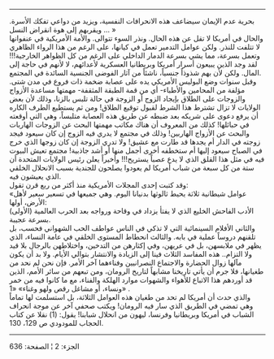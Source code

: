 ------------------------------------------------------------------------

بحرية عدم الإيمان سيضاعف هذه الانحرافات النفسية، ويزيد من دواعي تفكك
الأسرة. ويقربهم إلى هوة انقراض النسل ... »  
والحال في أمريكا لا تقل عن هذه الحال. ونذر السوء تتوالى. والأمة
الأمريكية في عنفوانها لا تتلفت للنذر. ولكن عوامل التدمير تعمل في كيانها،
على الرغم من هذا الرواء الظاهري وتعمل بسرعة، مما يشي بسرعة الدمار
الداخلي على الرغم من كل الظواهر الخارجية!!! لقد وجد الذين يبيعون أسرار
أمريكا وبريطانيا العسكرية لأعدائهم، لا لأنهم في حاجة إلى المال. ولكن لأن
بهم شذوذاً جنسياً، ناشئاً من آثار الفوضى الجنسية السائدة في المجتمع.  
وقبل سنوات وضع البوليس الأمريكي يده على عصابة ضخمة ذات فروع في مدن شتى.
مؤلفة من المحامين والأطباء- أي من قمة الطبقة المثقفة- مهمتها مساعدة
الأزواج والزوجات على الطلاق بإيجاد الزوج أو الزوجة في حالة تلبس بالزنا،
وذلك لأن بعض الولايات لا تزال تشترط هذا الشرط لقبول توقيع الطلاق! ومن ثم
يستطيع الطرف الكاره أن يرفع دعوى على شريكه بعد ضبطه عن طريق هذه العصابة
متلبساً، وهي التي أوقعته في حبائلها! كذلك من المعروف أن هناك مكاتب مهمتها
البحث عن الزوجات الهاربات والبحث عن الأزواج الهاربين! وذلك في مجتمع لا
يدري فيه الزوج إن كان سيعود فيجد زوجته في الدار أم يجدها قد طارت مع
عشيق! ولا تدري الزوجة إن كان زوجها الذي خرج في الصباح سيعود إليها أم
ستخطفه أخرى أجمل منها أو أشد جاذبية! مجتمع تعيش البيوت فيه في مثل هذا
القلق الذي لا يدع عصباً يستريح!!! وأخيراً يعلن رئيس الولايات المتحدة أن
ستة من كل سبعة من شباب أمريكا لم يعودوا يصلحون للجندية بسبب الانحلال
الخلقي الذي يعيشون فيه.  
وقد كتبت إحدى المجلات الأمريكية منذ أكثر من ربع قرن تقول:  
«عوامل شيطانية ثلاثة يحيط ثالوثها بدنيانا اليوم. وهي جميعها في تسعير
سعير لأهل الأرض، أولها:  
الأدب الفاحش الخليع الذي لا يفتأ يزداد في وقاحة ورواجه بعد الحرب
العالمية (الأولى) بسرعة عجيبة.  
والثاني الأفلام السينمائية التي لا تذكي في الناس عواطف الحب الشهواني
فحسب، بل تلقنهم دروساً عملية في بابه. والثالث انحطاط المستوى الخلقي في
عامة النساء، الذي يظهر في ملابسهن، بل في عريهن، وفي إكثارهن من التدخين،
واختلاطهن بالرجال بلا قيد ولا التزام.. هذه المفاسد الثلاث فينا إلى
الزيادة والانتشار بتوالي الأيام. ولا بد أن يكون مآلها زوال الحضارة
والاجتماع النصرانيين وفناءهما آخر الأمر. فإن نحن لم نحد من طغيانها، فلا
جرم أن يأتي تاريخنا مشابهاً لتاريخ الرومان، ومن تبعهم من سائر الأمم،
الذين قد أوردهم هذا الاتباع للأهواء والشهوات موارد الهلكة والفناء، مع ما
كانوا فيه من خمر ونساء، أو مشاغل رقص ولهو وغناء» «1» .  
والذي حدث أن أمريكا لم تحد من طغيان هذه العوامل الثلاثة، بل استسلمت لها
تماماً وهي تمضي في الطريق الذي سار فيه الرومان! ويكتب صحفي آخر عن موجة
انحراف الشباب في أمريكا وبريطانيا وفرنسا، ليهون من انحلال شبابنا!
يقول: (1) نقلا عن كتاب الحجاب للمودودي ص 129، 130.

------------------------------------------------------------------------

الجزء: 2 ¦ الصفحة: 636
